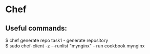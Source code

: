 # Chef

## Useful commands:

$ chef generate repo task1     - generate repository <br />
$ sudo chef-client -z --runlist "mynginx"     - run cookbook mynginx <br />
